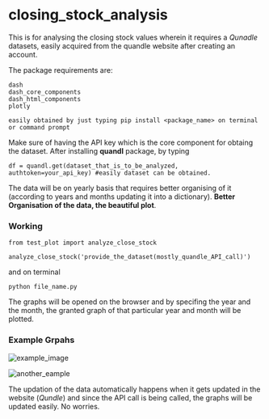 # closing_stock_analysis

This is for analysing the closing stock values wherein it requires a *Qunadle* datasets, easily acquired from the quandle website after creating an account. 

The package requirements are: 
```
dash
dash_core_components
dash_html_components
plotly

easily obtained by just typing pip install <package_name> on terminal or command prompt
```
Make sure of having the API key which is the core component for obtaing the dataset. After installing **quandl** package, by typing

```
df = quandl.get(dataset_that_is_to_be_analyzed, authtoken=your_api_key) #easily dataset can be obtained.
```
The data will be on yearly basis that requires better organising of it (according to years and months updating it into a dictionary). __Better Organisation of the data, the beautiful plot__.

### Working

```
from test_plot import analyze_close_stock

analyze_close_stock('provide_the_dataset(mostly_quandle_API_call)')
```
and on terminal

```
python file_name.py
```
The graphs will be opened on the browser and by specifing the year and the month, the granted graph of that particular year and month will be plotted.

### Example Grpahs

![example_image](https://user-images.githubusercontent.com/26375997/38781682-9ff21ebe-4106-11e8-991d-1c3333203b15.png)

![another_eample](https://user-images.githubusercontent.com/26375997/38781707-1ceeced0-4107-11e8-95dd-6142ea029ce3.png)


The updation of the data automatically happens when it gets updated in the website (*Qundle*) and since the API call is being called, the graphs will be updated easily. No worries.
